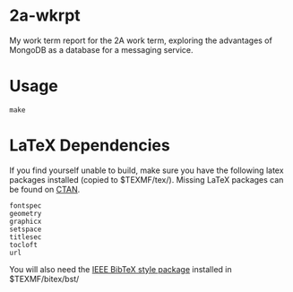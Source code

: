 2a-wkrpt
=====

My work term report for the 2A work term, exploring the advantages of MongoDB as a database for a messaging service.

Usage
=====

```
make
```

LaTeX Dependencies
==================

If you find yourself unable to build, make sure you have the following latex packages installed (copied to $TEXMF/tex/). Missing LaTeX packages can be found on [CTAN](http://www.ctan.org/).

    fontspec
    geometry
    graphicx
    setspace
    titlesec
    tocloft
    url

You will also need the [IEEE BibTeX style package](http://ctan.cms.math.ca/tex-archive/macros/latex/contrib/IEEEtran/bibtex/IEEEtran.bst) installed in $TEXMF/bitex/bst/


